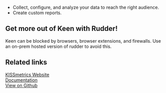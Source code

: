 - Collect, configure, and analyze your data to reach the right audience.
- Create custom reports.

## Get more out of Keen with Rudder!

Keen can be blocked by browsers, browser extensions, and firewalls. Use an on-prem hosted version of rudder to avoid this.

## Related links

[KISSmetrics Website][]  
[Documentation][]  
[View on Github][]

[//]: # "These are reference links used in the body of this note and get stripped out when the markdown processor does its job. There is no need to format nicely because it shouldn't be seen. Thanks SO - http://stackoverflow.com/questions/4823468/store-comments-in-markdown-syntax"
[kissmetrics website]: https://www.kissmetricshq.com/
[documentation]: https://docs.rudderlabs.com/
[view on github]: https://github.com/rudderlabs/rudder-transformer/tree/master/v0/kissmetrics
